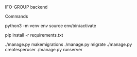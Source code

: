 IFO-GROUP backend

Commands

python3 -m venv env 
source env/bin/activate

pip install -r requirements.txt

./manage.py makemigrations
./manage.py migrate
./manage.py createsperuser
./manage.py runserver